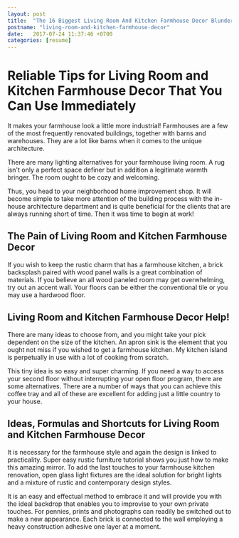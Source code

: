 ```yaml
---
layout: post
title:  "The 16 Biggest Living Room And Kitchen Farmhouse Decor Blunder"
postname: "living-room-and-kitchen-farmhouse-decor"
date:   2017-07-24 11:37:46 +0700
categories: [resume]
---
```

 Reliable Tips for Living Room and Kitchen Farmhouse Decor That You Can Use Immediately 
========================================================================================

It makes your farmhouse look a little more industrial! Farmhouses are a few of the most frequently renovated buildings, together with barns and warehouses. They are a lot like barns when it comes to the unique architecture.

There are many lighting alternatives for your farmhouse living room. A rug isn't only a perfect space definer but in addition a legitimate warmth bringer. The room ought to be cozy and welcoming.

Thus, you head to your neighborhood home improvement shop. It will become simple to take more attention of the building process with the in-house architecture department and is quite beneficial for the clients that are always running short of time. Then it was time to begin at work!

 The Pain of Living Room and Kitchen Farmhouse Decor 
-----------------------------------------------------

If you wish to keep the rustic charm that has a farmhouse kitchen, a brick backsplash paired with wood panel walls is a great combination of materials. If you believe an all wood paneled room may get overwhelming, try out an accent wall. Your floors can be either the conventional tile or you may use a hardwood floor.

Living Room and Kitchen Farmhouse Decor Help! 
----------------------------------------------

There are many ideas to choose from, and you might take your pick dependent on the size of the kitchen. An apron sink is the element that you ought not miss if you wished to get a farmhouse kitchen. My kitchen island is perpetually in use with a lot of cooking from scratch.

This tiny idea is so easy and super charming. If you need a way to access your second floor without interrupting your open floor program, there are some alternatives. There are a number of ways that you can achieve this coffee tray and all of these are excellent for adding just a little country to your house.

 Ideas, Formulas and Shortcuts for Living Room and Kitchen Farmhouse Decor 
---------------------------------------------------------------------------

It is necessary for the farmhouse style and again the design is linked to practicality. Super easy rustic furniture tutorial shows you just how to make this amazing mirror. To add the last touches to your farmhouse kitchen renovation, open glass light fixtures are the ideal solution for bright lights and a mixture of rustic and contemporary design styles.

It is an easy and effectual method to embrace it and will provide you with the ideal backdrop that enables you to improvise to your own private touches. For pennies, prints and photographs can readily be switched out to make a new appearance. Each brick is connected to the wall employing a heavy construction adhesive one layer at a moment.
